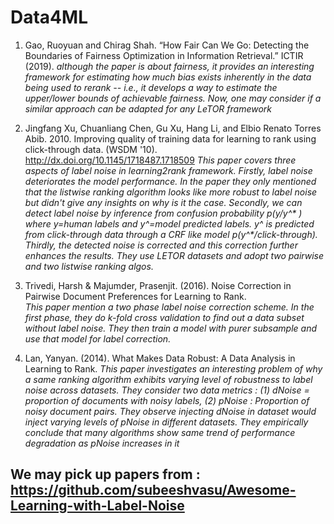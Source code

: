 # Data4ML


1. Gao, Ruoyuan and Chirag Shah. “How Fair Can We Go: Detecting the Boundaries of Fairness Optimization in Information Retrieval.” ICTIR (2019).
_although the paper is about fairness, it provides an interesting framework for estimating how much bias exists inherently in the data being used to rerank -- i.e., it develops a way to estimate the upper/lower bounds of achievable fairness. Now, one may consider if a similar approach can be adapted for any LeTOR framework_

2. Jingfang Xu, Chuanliang Chen, Gu Xu, Hang Li, and Elbio Renato Torres Abib. 2010. Improving quality of training data for learning to rank using click-through data. (WSDM '10). http://dx.doi.org/10.1145/1718487.1718509
_This paper covers three aspects of label noise in learning2rank framework. Firstly, label noise deteriorates the model performance. In the paper they only mentioned that the listwise ranking algorithm looks like more robust to label noise but didn't give any insights on why is it the case. Secondly, we can detect label noise by inference from confusion probability p(y/y^* ) where y=human labels and y^*=model predicted labels. y^* is predicted from click-through data through a CRF like model p(y^*/click-through). Thirdly, the detected noise is corrected and this correction further enhances the results. They use LETOR datasets and adopt two pairwise and two listwise ranking algos._

3. Trivedi, Harsh & Majumder, Prasenjit. (2016). Noise Correction in Pairwise Document Preferences for Learning to Rank.   
_This paper mention a two phase label noise correction scheme. In the first phase, they do k-fold cross validation to find out a data subset without label noise. They then train a model with purer subsample and use that model for label correction._

4.  Lan, Yanyan. (2014). What Makes Data Robust: A Data Analysis in Learning to Rank.
_This paper investigates an interesting problem of why a same ranking algorithm exhibits varying level of robustness to label noise across datasets. They consider two data metrics : (1) dNoise = proportion of documents with noisy labels, (2) pNoise : Proportion of noisy document pairs. They observe injecting dNoise in dataset would inject varying levels of pNoise in different datasets. They empirically conclude that many algorithms show same trend of performance degradation as pNoise increases in it_

## We may pick up papers from : https://github.com/subeeshvasu/Awesome-Learning-with-Label-Noise
